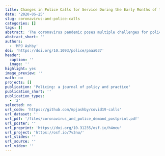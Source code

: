 ```yaml
---
title: Changes in Police Calls for Service During the Early Months of the 2020 Coronavirus Pandemic
date: '2020-06-25'
slug: coronavirus-and-police-calls
categories: []
tags: []
abstract: 'The coronavirus pandemic poses multiple challenges for policing, including the need to continue responding to calls from the public. Several contingency plans warned police to expect a large and potentially overwhelming increase in demand from the public during a pandemic, but (to the author’s knowledge) there is no empirical work on police demand during a major public health emergency. This study used calls-for-service data from 10 large cities in the USA to analyse how calls for service changed during the early months of the 2020 COVID-19 outbreak, compared to forecasts of call volume based on data from previous years. Contrary to previous warnings, overall the number of calls went down during the early weeks of the pandemic. There were substantial reductions in specific call types, such as traffic collisions, and significant increases in others, such as calls to dead bodies. Other types of calls, particularly those relating to crime and order maintenance, continued largely as before. Changes in the frequency of different call types present challenges to law enforcement agencies, particularly since many will themselves be suffering from reduced staffing due to the pandemic. Understanding changes to calls in detail will allow police leaders to put in place evidence-based plans to ensure they can continue to serve the public.'
abstract_short: ''
authors:
  - 'MPJ Ashby'
doi: 'https://doi.org/10.1093/police/paaa037'
header:
  caption: ''
  image: ''
highlight: yes
image_preview: ''
math: no
projects: []
publication: 'Policing: a journal of policy and practice'
publication_short: ''
publication_types:
  - '2'
selected: no
url_code: 'https://github.com/mpjashby/covid19-calls'
url_dataset: ''
url_pdf: '/files/coronavirus_and_police_demand_postprint.pdf'
url_poster: ''
url_preprint: 'https://doi.org/10.31235/osf.io/h4mcu'
url_project: 'https://osf.io/7v3nu/'
url_slides: ''
url_source: ''
url_video: ''
---
```

